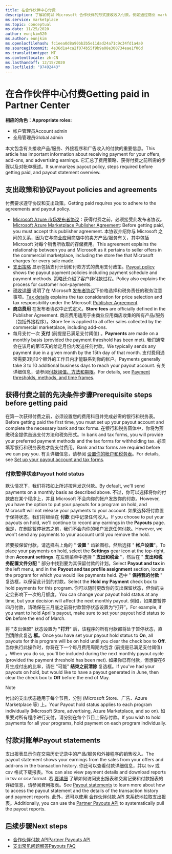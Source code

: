 ```yaml
---
title: 在合作伙伴中心付费
description: 了解如何以 Microsoft 合作伙伴的形式接收收入付款，例如通过商业 marketplace 产品/服务、激励计划和云解决方案提供商计划。 包括支出策略、付出的支出状态和付出的支出。
ms.service: marketplace
ms.topic: conceptual
ms.date: 11/25/2020
author: eunjkim520
ms.author: eunjkim
ms.openlocfilehash: fc1eea0d8a90bb2b5e11dad24a71c9c34fd1a4a0
ms.sourcegitcommit: 4e36d1a4ca2f074b55f9b9a08e300734eae1f06d
ms.translationtype: MT
ms.contentlocale: zh-CN
ms.lasthandoff: 12/15/2020
ms.locfileid: "97492443"
---
```

# <a name="getting-paid-in-partner-center"></a><span data-ttu-id="a998f-104">在合作伙伴中心付费</span><span class="sxs-lookup"><span data-stu-id="a998f-104">Getting paid in Partner Center</span></span>

<span data-ttu-id="a998f-105">**相应的角色：**</span><span class="sxs-lookup"><span data-stu-id="a998f-105">**Appropriate roles:**</span></span>

- <span data-ttu-id="a998f-106">帐户管理员</span><span class="sxs-lookup"><span data-stu-id="a998f-106">Account admin</span></span>
- <span data-ttu-id="a998f-107">全局管理员</span><span class="sxs-lookup"><span data-stu-id="a998f-107">Global admin</span></span>

<span data-ttu-id="a998f-108">本文包含有关接收产品/服务、外接程序和广告收入的付款的重要信息。</span><span class="sxs-lookup"><span data-stu-id="a998f-108">This article has important information about receiving payment for your offers, add-ons, and advertising earnings.</span></span> <span data-ttu-id="a998f-109">它汇总了费用策略、获得付费之前所需的步骤以及对帐单概述。</span><span class="sxs-lookup"><span data-stu-id="a998f-109">It summarizes payout policy, steps required before getting paid, and payout statement overview.</span></span>

## <a name="payout-policies-and-agreements"></a><span data-ttu-id="a998f-110">支出政策和协议</span><span class="sxs-lookup"><span data-stu-id="a998f-110">Payout policies and agreements</span></span>

<span data-ttu-id="a998f-111">付费要求遵守协议和支出政策。</span><span class="sxs-lookup"><span data-stu-id="a998f-111">Getting paid requires you to adhere to the agreements and payout policy.</span></span>

- <span data-ttu-id="a998f-112">[Microsoft Azure 市场发布者协议](https://go.microsoft.com/fwlink/p/?LinkID=699560)：获得付费之前，必须接受此发布者协议。</span><span class="sxs-lookup"><span data-stu-id="a998f-112">[Microsoft Azure Marketplace Publisher Agreement](https://go.microsoft.com/fwlink/p/?LinkID=699560):  Before getting paid, you must accept this publisher agreement.</span></span> <span data-ttu-id="a998f-113">本协议介绍你与 Microsoft 之间的关系，因为它与商业应用商店中的卖方产品/服务有关，其中包括 Microsoft 对每个销售所收取的存储费用。</span><span class="sxs-lookup"><span data-stu-id="a998f-113">This agreement explains the relationship between you and Microsoft as it pertains to seller offers in the commercial marketplace, including the store fee that Microsoft charges for every sale made.</span></span>
- <span data-ttu-id="a998f-114">[支出策略](payout-policy-details.md) 显示包括支付计划和付款方式的费用支付政策。</span><span class="sxs-lookup"><span data-stu-id="a998f-114">[Payout policy](payout-policy-details.md) shows the payout payment policies including payment schedule and payment methods.</span></span> <span data-ttu-id="a998f-115">策略还介绍了客户非付款过程。</span><span class="sxs-lookup"><span data-stu-id="a998f-115">Policy also explains the process for customer non-payments.</span></span>
- <span data-ttu-id="a998f-116">[税收详细](tax-details-marketplace.md) 说明了在 Microsoft [发布者协议](https://go.microsoft.com/fwlink/p/?LinkID=699560)下价格选择和税务责任的税务注意事项。</span><span class="sxs-lookup"><span data-stu-id="a998f-116">[Tax details](tax-details-marketplace.md) explains the tax consideration for price selection and tax responsibility under the Microsoft [Publisher Agreement](https://go.microsoft.com/fwlink/p/?LinkID=699560).</span></span>
- <span data-ttu-id="a998f-117">**商店费用** 在发布者协议中正式定义。</span><span class="sxs-lookup"><span data-stu-id="a998f-117">**Store fees** are officially defined in the Publisher Agreement.</span></span> <span data-ttu-id="a998f-118">商店费用适用于由商业应用商店收集的所有产品/服务（包括外接程序）。</span><span class="sxs-lookup"><span data-stu-id="a998f-118">Store fee is applied to all offer sales collected by the commercial marketplace, including add-ons.</span></span>
- <span data-ttu-id="a998f-119">每月支付一次 **支付** (前提是已满足支付阈值) 。</span><span class="sxs-lookup"><span data-stu-id="a998f-119">**Payments** are made on a monthly basis (provided the payment threshold has been met).</span></span> <span data-ttu-id="a998f-120">我们通常会在该月的第15天的给定月份内发送任何付款。</span><span class="sxs-lookup"><span data-stu-id="a998f-120">We typically sends any payment due in a given month by the 15th day of that month.</span></span> <span data-ttu-id="a998f-121">支付费用通常需要3到10个额外的工作日内才能联系到你的帐户。</span><span class="sxs-lookup"><span data-stu-id="a998f-121">Payments generally take 3 to 10 additional business days to reach your payout account.</span></span> <span data-ttu-id="a998f-122">有关详细信息，请参阅[付款阈值、方法和期限](payment-thresholds-methods-timeframes.md)。</span><span class="sxs-lookup"><span data-stu-id="a998f-122">For details, see [Payment thresholds, methods, and time frames](payment-thresholds-methods-timeframes.md).</span></span>

## <a name="prerequisite-steps-before-getting-paid"></a><span data-ttu-id="a998f-123">获得付费之前的先决条件步骤</span><span class="sxs-lookup"><span data-stu-id="a998f-123">Prerequisite steps before getting paid</span></span>

<span data-ttu-id="a998f-124">在第一次获得付费之前，必须设置您的费用科目并完成必需的银行和税务表。</span><span class="sxs-lookup"><span data-stu-id="a998f-124">Before getting paid the first time, you must set up your payout account and complete the necessary bank and tax forms.</span></span> <span data-ttu-id="a998f-125">在银行和税务窗体中，你将为预缴税金提供首选支付方法和税务形式。</span><span class="sxs-lookup"><span data-stu-id="a998f-125">In bank and tax forms, you will provide your preferred payment methods and the tax forms for withholding tax.</span></span> <span data-ttu-id="a998f-126">必须填写银行和税务表格才能支付费用。</span><span class="sxs-lookup"><span data-stu-id="a998f-126">Bank and tax forms are required before we can pay you.</span></span> <span data-ttu-id="a998f-127">有关详细信息，请参阅 [设置你的帐户和税务表](set-up-your-payout-account.md)。</span><span class="sxs-lookup"><span data-stu-id="a998f-127">For details, see [Set up your payout account and tax forms](set-up-your-payout-account.md).</span></span>

### <a name="payout-hold-status"></a><span data-ttu-id="a998f-128">付款暂停状态</span><span class="sxs-lookup"><span data-stu-id="a998f-128">Payout hold status</span></span>

<span data-ttu-id="a998f-129">默认情况下，我们将按如上所述按月发送付款。</span><span class="sxs-lookup"><span data-stu-id="a998f-129">By default, we'll send payments on a monthly basis as described above.</span></span> <span data-ttu-id="a998f-130">不过，你可以选择将你的付款放在某个程序上，并且 Microsoft 不会向你的帐户发放你的付款。</span><span class="sxs-lookup"><span data-stu-id="a998f-130">However, you have the option to put your payouts for a program on hold, and Microsoft will not release your payments to your account.</span></span> <span data-ttu-id="a998f-131">如果选择将付款置于保持状态，我们将继续在 **付款** 页中记录任何收入。</span><span class="sxs-lookup"><span data-stu-id="a998f-131">If you choose to put your payouts on hold, we'll continue to record any earnings in the **Payouts** page.</span></span> <span data-ttu-id="a998f-132">但是，在删除暂停状态之前，我们不会向你的帐户发送任何付款。</span><span class="sxs-lookup"><span data-stu-id="a998f-132">However, we won't send any payments to your account until you remove the hold.</span></span>

<span data-ttu-id="a998f-133">若要按保留付款，请选择右上角的 " **设置** " 齿轮图标，然后选择 " **帐户设置**"。</span><span class="sxs-lookup"><span data-stu-id="a998f-133">To place your payments on hold, select the **Settings** gear icon at the top-right, then **Account settings**.</span></span> <span data-ttu-id="a998f-134">在左侧菜单中选择 " **支出和税金** "，然后在 " **支出和税务配置文件分配** " 部分中找到要为其保留付款的计划。</span><span class="sxs-lookup"><span data-stu-id="a998f-134">Select **Payout and tax** in the left menu, and in the **Payout and tax profile assignment** section, locate the program for which you would like payments held.</span></span> <span data-ttu-id="a998f-135">选中 " **保持我的付款** " 复选框，以保留此计划的付款。</span><span class="sxs-lookup"><span data-stu-id="a998f-135">Select the **Hold my Payment** check box to hold payments for this program.</span></span> <span data-ttu-id="a998f-136">你可以随时更改你的支出保留状态，但你的决定会影响下一次的月额度。</span><span class="sxs-lookup"><span data-stu-id="a998f-136">You can change your payout hold status at any time, but your decision will affect the next monthly payout.</span></span> <span data-ttu-id="a998f-137">例如，如果要暂停四月付款，请确保在三月底之前将付款暂停状态设置为“打开”。</span><span class="sxs-lookup"><span data-stu-id="a998f-137">For example, if you want to hold April's payout, make sure to set your payout hold status to **On** before the end of March.</span></span>

<span data-ttu-id="a998f-138">将 "支出保留" 状态设置为 **"打开**" 后，该程序的所有付款都将处于暂停状态，直到清除此复选 **框。**</span><span class="sxs-lookup"><span data-stu-id="a998f-138">Once you have set your payout hold status to **On**, all payouts for this program will be on hold until you clear the check box to **Off**.</span></span> <span data-ttu-id="a998f-139">当你执行此操作时，你将在下一个每月费用周期内包含 (前提是已满足支付阈值) 。</span><span class="sxs-lookup"><span data-stu-id="a998f-139">When you do so, you'll be included during the next monthly payout cycle (provided the payment threshold has been met).</span></span> <span data-ttu-id="a998f-140">如果你已有付款，但想要在6月生成付出的比率，请在 "可能" **结束之前清除** 复选框。</span><span class="sxs-lookup"><span data-stu-id="a998f-140">If you've had your payouts on hold, but would like to have a payout generated in June, then clear the check box to **Off** before the end of May.</span></span>

>[!Note]
> <span data-ttu-id="a998f-141">付出的支出状态适用于每个节目，分别 (Microsoft Store、广告、Azure Marketplace 等) 上。</span><span class="sxs-lookup"><span data-stu-id="a998f-141">Your Payout hold status applies to each program individually (Microsoft Store, advertising, Azure Marketplace, and so on).</span></span> <span data-ttu-id="a998f-142">如果要对所有程序进行支付，请分别在每个节目上保存付款。</span><span class="sxs-lookup"><span data-stu-id="a998f-142">If you wish to hold payments for all your programs, hold payment on each program individually.</span></span>

## <a name="payout-statements"></a><span data-ttu-id="a998f-143">付款对账单</span><span class="sxs-lookup"><span data-stu-id="a998f-143">Payout statements</span></span>

<span data-ttu-id="a998f-144">支出报表显示你在交易历史记录中的产品/服务和外接程序的销售收入。</span><span class="sxs-lookup"><span data-stu-id="a998f-144">The payout statement shows your earnings from the sales from your offers and add-ons in the transaction history.</span></span> <span data-ttu-id="a998f-145">你还可以查看付款详细信息，并以 tsv 或 csv 格式下载报表。</span><span class="sxs-lookup"><span data-stu-id="a998f-145">You can also view payment details and download reports in tsv or csv format.</span></span> <span data-ttu-id="a998f-146">若 [要详细](payout-statement.md) 了解如何访问支出报表和交易记录和付款报表的详细信息，请参阅费用报表。</span><span class="sxs-lookup"><span data-stu-id="a998f-146">See [Payout statements](payout-statement.md) to learn more about how to access the payout statement and the details of the transaction history and payment reports.</span></span> <span data-ttu-id="a998f-147">此外，还可以使用 [合作伙伴付款 API](https://apidocs.microsoft.com/services/partnerpayouts) 来系统地拉取支出报表。</span><span class="sxs-lookup"><span data-stu-id="a998f-147">Additionally, you can use the [Partner Payouts API](https://apidocs.microsoft.com/services/partnerpayouts) to systematically pull the payout reports.</span></span>

## <a name="next-steps"></a><span data-ttu-id="a998f-148">后续步骤</span><span class="sxs-lookup"><span data-stu-id="a998f-148">Next steps</span></span>

- [<span data-ttu-id="a998f-149">合作伙伴付款 API</span><span class="sxs-lookup"><span data-stu-id="a998f-149">Partner Payouts API</span></span>](https://apidocs.microsoft.com/services/partnerpayouts)
- [<span data-ttu-id="a998f-150">支出常见问题解答</span><span class="sxs-lookup"><span data-stu-id="a998f-150">Payouts FAQ</span></span>](payout-faq.md)
